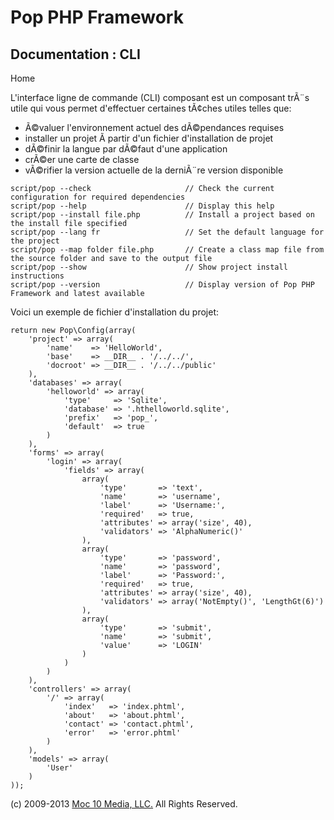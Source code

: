 Pop PHP Framework
=================

Documentation : CLI
-------------------

Home

L'interface ligne de commande (CLI) composant est un composant trÃ¨s
utile qui vous permet d'effectuer certaines tÃ¢ches utiles telles que:

-   Ã©valuer l'environnement actuel des dÃ©pendances requises
-   installer un projet Ã partir d'un fichier d'installation de projet
-   dÃ©finir la langue par dÃ©faut d'une application
-   crÃ©er une carte de classe
-   vÃ©rifier la version actuelle de la derniÃ¨re version disponible

<!-- -->

    script/pop --check                     // Check the current configuration for required dependencies
    script/pop --help                      // Display this help
    script/pop --install file.php          // Install a project based on the install file specified
    script/pop --lang fr                   // Set the default language for the project
    script/pop --map folder file.php       // Create a class map file from the source folder and save to the output file
    script/pop --show                      // Show project install instructions
    script/pop --version                   // Display version of Pop PHP Framework and latest available

Voici un exemple de fichier d'installation du projet:

    return new Pop\Config(array(
        'project' => array(
            'name'    => 'HelloWorld',
            'base'    => __DIR__ . '/../../',
            'docroot' => __DIR__ . '/../../public'
        ),
        'databases' => array(
            'helloworld' => array(
                'type'     => 'Sqlite',
                'database' => '.hthelloworld.sqlite',
                'prefix'   => 'pop_',
                'default'  => true
            )
        ),
        'forms' => array(
            'login' => array(
                'fields' => array(
                    array(
                        'type'       => 'text',
                        'name'       => 'username',
                        'label'      => 'Username:',
                        'required'   => true,
                        'attributes' => array('size', 40),
                        'validators' => 'AlphaNumeric()'
                    ),
                    array(
                        'type'       => 'password',
                        'name'       => 'password',
                        'label'      => 'Password:',
                        'required'   => true,
                        'attributes' => array('size', 40),
                        'validators' => array('NotEmpty()', 'LengthGt(6)')
                    ),
                    array(
                        'type'       => 'submit',
                        'name'       => 'submit',
                        'value'      => 'LOGIN'
                    )
                )
            )
        ),
        'controllers' => array(
            '/' => array(
                'index'   => 'index.phtml',
                'about'   => 'about.phtml',
                'contact' => 'contact.phtml',
                'error'   => 'error.phtml'
            )
        ),
        'models' => array(
            'User'
        )
    ));

\(c) 2009-2013 [Moc 10 Media, LLC.](http://www.moc10media.com) All
Rights Reserved.
